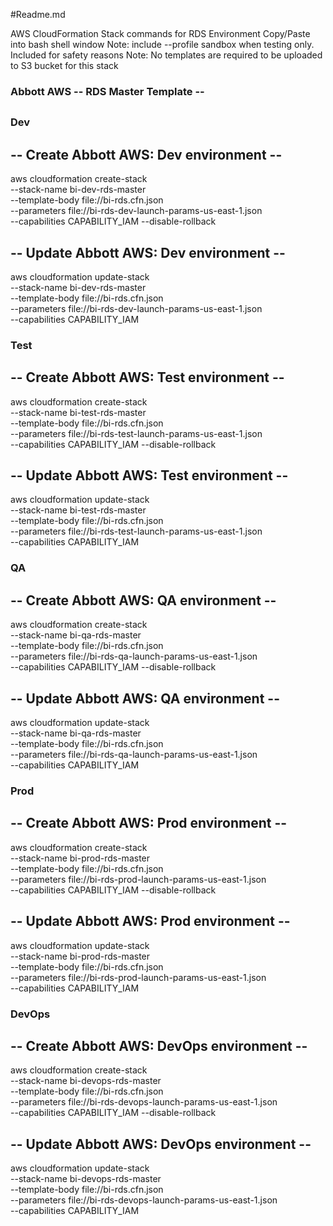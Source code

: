 #Readme.md

AWS CloudFormation Stack commands for RDS Environment
Copy/Paste into bash shell window
Note: include --profile sandbox when testing only. Included for safety reasons
Note: No templates are required to be uploaded to S3 bucket for this stack



### Abbott AWS -- RDS Master Template -- 
##
### Dev
## -- Create Abbott AWS: Dev environment --
aws cloudformation create-stack \
--stack-name bi-dev-rds-master \
--template-body file://bi-rds.cfn.json \
--parameters file://bi-rds-dev-launch-params-us-east-1.json \
--capabilities CAPABILITY_IAM --disable-rollback 

## -- Update Abbott AWS: Dev environment --
aws cloudformation update-stack \
--stack-name bi-dev-rds-master \
--template-body file://bi-rds.cfn.json \
--parameters file://bi-rds-dev-launch-params-us-east-1.json \
--capabilities CAPABILITY_IAM

### Test
## -- Create Abbott AWS: Test environment --
aws cloudformation create-stack \
--stack-name bi-test-rds-master \
--template-body file://bi-rds.cfn.json \
--parameters file://bi-rds-test-launch-params-us-east-1.json \
--capabilities CAPABILITY_IAM --disable-rollback 

## -- Update Abbott AWS: Test environment --
aws cloudformation update-stack \
--stack-name bi-test-rds-master \
--template-body file://bi-rds.cfn.json \
--parameters file://bi-rds-test-launch-params-us-east-1.json \
--capabilities CAPABILITY_IAM

### QA
## -- Create Abbott AWS: QA environment --
aws cloudformation create-stack \
--stack-name bi-qa-rds-master \
--template-body file://bi-rds.cfn.json \
--parameters file://bi-rds-qa-launch-params-us-east-1.json \
--capabilities CAPABILITY_IAM --disable-rollback 

## -- Update Abbott AWS: QA environment --
aws cloudformation update-stack \
--stack-name bi-qa-rds-master \
--template-body file://bi-rds.cfn.json \
--parameters file://bi-rds-qa-launch-params-us-east-1.json \
--capabilities CAPABILITY_IAM

### Prod
## -- Create Abbott AWS: Prod environment --
aws cloudformation create-stack \
--stack-name bi-prod-rds-master \
--template-body file://bi-rds.cfn.json \
--parameters file://bi-rds-prod-launch-params-us-east-1.json \
--capabilities CAPABILITY_IAM --disable-rollback 

## -- Update Abbott AWS: Prod environment --
aws cloudformation update-stack \
--stack-name bi-prod-rds-master \
--template-body file://bi-rds.cfn.json \
--parameters file://bi-rds-prod-launch-params-us-east-1.json \
--capabilities CAPABILITY_IAM



### DevOps
## -- Create Abbott AWS: DevOps environment --
aws cloudformation create-stack \
--stack-name bi-devops-rds-master \
--template-body file://bi-rds.cfn.json \
--parameters file://bi-rds-devops-launch-params-us-east-1.json \
--capabilities CAPABILITY_IAM --disable-rollback 

## -- Update Abbott AWS: DevOps environment --
aws cloudformation update-stack \
--stack-name bi-devops-rds-master \
--template-body file://bi-rds.cfn.json \
--parameters file://bi-rds-devops-launch-params-us-east-1.json \
--capabilities CAPABILITY_IAM

